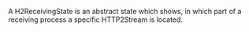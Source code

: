 A H2ReceivingState is an abstract state which shows, in which part of a receiving process a specific HTTP2Stream is located.